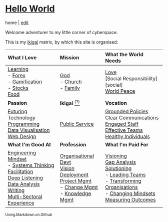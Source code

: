 # [Hello World](https://alwinwoo.github.io/)
home | [edit](https://github.com/alwinwoo/alwinwoo.github.io/edit/master/index.md)

Welcome adventurer to my little corner of cyberspace.

This is my [ikigai][ikigai] matrix, by which this site is organised:

What I Love             | Mission                                 | What the World Needs
:---                    | :---                                    | :---
[Learning][learn]<br>- [Forex][FX]<br>- [Gamification][game]<br>- [Stocks][stocks]<br>[Food][food]<br> | [God][God]<br>- [Church][church]<br>- [Family][family]<br> | [Love][love]<br>[Social Responsibility][social]<br>[World Peace][peace]
**Passion**             | **Ikigai** [<sup>(?)</sup>][ikigai]     | **Vocation**
[Futuring][future]<br>[Technology][tech]<br>[Programming][coding]<br>[Data Visualisation](#)<br>[Web Design](#) | [Public Service](#)<br> | [Grounded Policies](#)<br>[Clear Communications](#)<br>[Engaged Staff](#)<br>[Effective Teams](#)<br>[Healthy Individuals](#)
**What I'm Good At**    | **Profession**                          | **What I'm Paid For**
[Engineering Mindset][eng]<br>- [Systems Thinking](#)<br>[Facilitation](#)<br>[Deep Listening](#)<br>[Data Analysis](#)<br>[Writing](#)<br>[Multi-Sectoral Experience](#)<br> | [Organisational Devt](#)<br>[Vision Deployment](#)<br>[Project Mgmt](#)<br>- [Change Mgmt](#)<br>- [Knowledge Mgmt](#) | [Visioning](#)<br>[Gap Analysis](#)<br>[Solutioning](#)<br>- [Leading Teams](#)<br>- [Transforming Organisations](#)<br>- [Changing Mindsets](#)<br>[Measuring Outcomes](#)<br>

[<sub>Using Markdown on Github</sub>][GH]

[church]:   #                                                       "Church and Ministry"
[coding]:   #                                                       "Programming"
[eng]:      https://alwinwoo.github.io/pages/engineering.html       "Engineering Mindset"
[family]:   #                                                       "Family"
[food]:     #                                                       "Food"
[FX]:       #                                                       "Forex Trading"
[future]:   #                                                       "Futuring"
[game]:     #                                                       "Gamification"
[God]:      #                                                       "God and me"
[GH]:       https://alwinwoo.github.io/pages/github.html            "GitHub and Markdown"
[ikigai]:   https://alwinwoo.github.io/pages/ikigai.html            "Ikigai"
[learn]:    #                                                       "Learning"
[love]:     #                                                       "Love"
[peace]:    #                                                       "World Peace"
[stocks]:   https://alwinwoo.github.io/stocks.html                  "Stocks"
[tech]:     #                                                       "Technology"
